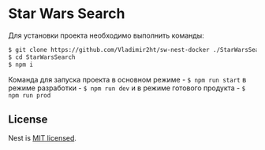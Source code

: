 <h1>Star Wars Search</h1>

Для установки проекта необходимо выполнить команды:

```bash
$ git clone https://github.com/Vladimir2ht/sw-nest-docker ./StarWarsSearch
$ cd StarWarsSearch
$ npm i
```

Команда для запуска проекта в основном режиме - ``$ npm run start``
в режиме разработки - ``$ npm run dev``
и в режиме готового продукта - ``$ npm run prod``



## License

Nest is [MIT licensed](LICENSE).
